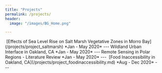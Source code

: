 ```yaml
---
title: "Projects"
permalink: /projects/
header:
  image: "/images/BG_Home.png"

---
```


<img src="{{ site.url }}{{ site.baseurl }}/images/project_morrobay/main.PNG" alt="">
[Effects of Sea Level Rise on Salt Marsh Vegetative Zones in Morro Bay](/projects/project_saltmarsh)
*Jan - May 2020*
---
Wildland Urban Interface in Oakland, CA
*Jan - May 2020*
---
Remote Sensing in Polar Regions - Literature Review
*Jan - May 2020*
---
<img src="{{ site.url }}{{ site.baseurl }}/images/project_foodinaccessibility/main.PNG" alt="">
[Food Inaccessibility in Oakland, CA](/projects/project_foodinaccessibility.md)
*Aug - Dec 2020*
---
